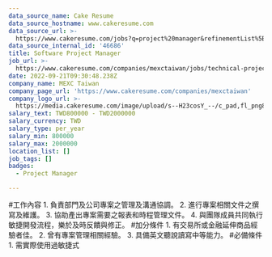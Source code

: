 ```yaml
---
data_source_name: Cake Resume
data_source_hostname: www.cakeresume.com
data_source_url: >-
  https://www.cakeresume.com/jobs?q=project%20manager&refinementList%5Blang_name%5D%5B0%5D=English&refinementList%5Bsalary_type%5D=per_year&range%5Bsalary_range%5D%5Bmin%5D=1000000&page=2
data_source_internal_id: '46686'
title: Software Project Manager
job_url: >-
  https://www.cakeresume.com/companies/mexctaiwan/jobs/technical-project-manager-1be85b
date: 2022-09-21T09:30:48.238Z
company_name: MEXC Taiwan
company_page_url: 'https://www.cakeresume.com/companies/mexctaiwan'
company_logo_url: >-
  https://media.cakeresume.com/image/upload/s--H23cosY_--/c_pad,fl_png8,h_200,w_200/v1660289506/fmmveipbts2oue0re0bd.png
salary_text: TWD800000 - TWD2000000
salary_currency: TWD
salary_type: per_year
salary_min: 800000
salary_max: 2000000
location_list: []
job_tags: []
badges:
  - Project Manager

---
```


#工作內容 1. 負責部門及公司專案之管理及溝通協調。 2. 進行專案相關文件之撰寫及維護。 3. 協助產出專案需要之報表和時程管理文件。 4. 與團隊成員共同執行敏捷開發流程，樂於及時反饋與修正。 #加分條件 1. 有交易所或金融延伸商品經驗者佳。 2. 曾有專案管理相關經驗。 3. 具備英文聽說讀寫中等能力。 #必備條件 1. 需實際使用過敏捷式